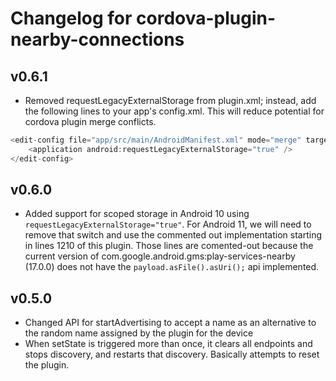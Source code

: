# Changelog for cordova-plugin-nearby-connections

## v0.6.1
- Removed requestLegacyExternalStorage from plugin.xml; instead, add the following lines to your app's config.xml. This will reduce potential for cordova plugin merge conflicts.

```js
<edit-config file="app/src/main/AndroidManifest.xml" mode="merge" target="/manifest/application" xmlns:android="http://schemas.android.com/apk/res/android"> 
    <application android:requestLegacyExternalStorage="true" /> 
</edit-config>
```

## v0.6.0
- Added support for scoped storage in Android 10 using `requestLegacyExternalStorage="true"`. For Android 11, we will need to remove that switch and use the commented out implementation starting in lines 1210 of this plugin. Those lines are comented-out because the current version of com.google.android.gms:play-services-nearby (17.0.0) does not have the `payload.asFile().asUri();` api implemented.

## v0.5.0

- Changed API for startAdvertising to accept a name as an alternative to the random name assigned by the plugin for the device
- When setState is triggered more than once, it clears all endpoints and stops discovery, and restarts that discovery. Basically attempts to reset the plugin. 

